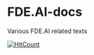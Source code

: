 # FDE.AI-docs
Various FDE.AI related texts


[![HitCount](http://hits.dwyl.com/feravolt/https://githubcom/feravolt/FDEAI-docs.svg)](http://hits.dwyl.com/feravolt/https://githubcom/feravolt/FDEAI-docs)
